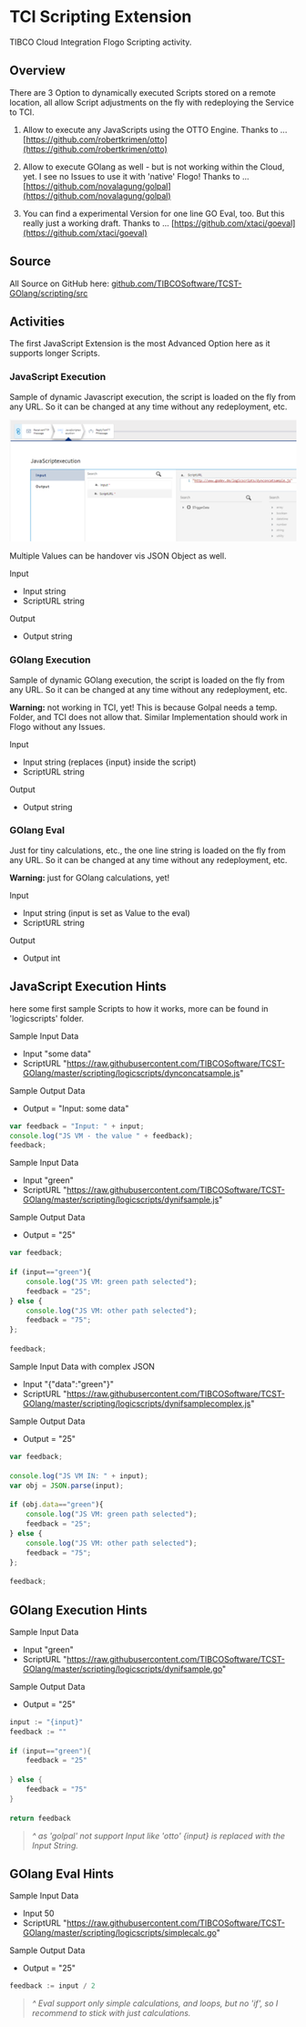 # TCI Scripting Extension
TIBCO Cloud Integration Flogo Scripting activity.

## Overview
There are 3 Option to dynamically executed Scripts stored on a remote location, all allow Script adjustments on the fly with redeploying the Service to TCI.

1. Allow to execute any JavaScripts using the OTTO Engine. Thanks to ... [https://github.com/robertkrimen/otto](https://github.com/robertkrimen/otto)

2. Allow to execute GOlang as well - but is not working within the Cloud, yet. I see no Issues to use it with 'native' Flogo!
Thanks to ... [https://github.com/novalagung/golpal](https://github.com/novalagung/golpal)

3. You can find a experimental Version for one line GO Eval, too. But this really just a working draft.
Thanks to ... [https://github.com/xtaci/goeval](https://github.com/xtaci/goeval) 

## Source
All Source on GitHub here: [github.com/TIBCOSoftware/TCST-GOlang/scripting/src](https://github.com/TIBCOSoftware/TCST-GOlang/scripting/src)

## Activities
The first JavaScript Extension is the most Advanced Option here as it supports longer Scripts.

### JavaScript Execution 
Sample of dynamic Javascript execution, the script is loaded on the fly from any URL.
So it can be changed at any time without any redeployment, etc.

![Exec Javascript image](Scripting-JS.png "TCI WI execute Javascript Screenshot")

Multiple Values can be handover vis JSON Object as well.

Input
- Input                 string 
- ScriptURL             string

Output
- Output                string 

### GOlang Execution 
Sample of dynamic GOlang execution, the script is loaded on the fly from any URL.
So it can be changed at any time without any redeployment, etc.

<b>Warning:</b> not working in TCI, yet! This is because Golpal needs a temp. Folder, and TCI does not allow that.
Similar Implementation should work in Flogo without any Issues.

Input
- Input                 string (replaces {input} inside the script)
- ScriptURL             string

Output
- Output                string 

### GOlang Eval 
Just for tiny calculations, etc., the one line string is loaded on the fly from any URL.
So it can be changed at any time without any redeployment, etc.

<b>Warning:</b> just for GOlang calculations, yet!

Input
- Input                 string (input is set as Value to the eval)
- ScriptURL             string

Output
- Output                int 

## JavaScript Execution Hints 
here some first sample Scripts to how it works, more can be found in 'logicscripts' folder.

Sample Input Data
- Input "some data"
- ScriptURL "https://raw.githubusercontent.com/TIBCOSoftware/TCST-GOlang/master/scripting/logicscripts/dynconcatsample.js"

Sample Output Data
- Output = "Input: some data"

```js 
var feedback = "Input: " + input;
console.log("JS VM - the value " + feedback);
feedback;
```

Sample Input Data
- Input "green"
- ScriptURL "https://raw.githubusercontent.com/TIBCOSoftware/TCST-GOlang/master/scripting/logicscripts/dynifsample.js"

Sample Output Data
- Output = "25"

```js 
var feedback;

if (input=="green"){
	console.log("JS VM: green path selected");
	feedback = "25";
} else {
	console.log("JS VM: other path selected");
	feedback = "75";
};

feedback;
```

Sample Input Data with complex JSON
- Input "{\"data\":\"green\"}"
- ScriptURL "https://raw.githubusercontent.com/TIBCOSoftware/TCST-GOlang/master/scripting/logicscripts/dynifsamplecomplex.js"

Sample Output Data
- Output = "25"

```js 
var feedback;

console.log("JS VM IN: " + input);
var obj = JSON.parse(input);

if (obj.data=="green"){
	console.log("JS VM: green path selected");
	feedback = "25";
} else {
	console.log("JS VM: other path selected");
	feedback = "75";
};

feedback;
```

## GOlang Execution Hints

Sample Input Data
- Input "green"
- ScriptURL "https://raw.githubusercontent.com/TIBCOSoftware/TCST-GOlang/master/scripting/logicscripts/dynifsample.go"

Sample Output Data
- Output = "25"

```go
input := "{input}"
feedback := ""

if (input=="green"){
	feedback = "25"
	
} else {
	feedback = "75"
}

return feedback
```
> <i>^ as 'golpal' not support Input like 'otto' {input} is replaced with the Input String.</i>

## GOlang Eval Hints

Sample Input Data
- Input 50
- ScriptURL "https://raw.githubusercontent.com/TIBCOSoftware/TCST-GOlang/master/scripting/logicscripts/simplecalc.go"

Sample Output Data
- Output = "25"

```go
feedback := input / 2
```
> <i>^ Eval support only simple calculations, and loops, but no 'if', so I recommend to stick with just calculations.</i>


